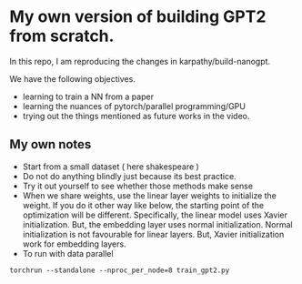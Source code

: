 # My own version of building GPT2 from scratch. 

In this repo, I am reproducing the changes in karpathy/build-nanogpt. 

We have the following objectives.

- learning to train a NN from a paper
- learning the nuances of pytorch/parallel programming/GPU
- trying out the things mentioned as future works in the video.

## My own notes

- Start from a small dataset ( here shakespeare )
- Do not do anything blindly just because its best practice.
- Try it out yourself to see whether those methods make sense
- When we share weights, use the linear layer weights to initialize the weight. If you do it other way like below, the starting point of the optimization will be different. Specifically, the linear model uses Xavier initialization. But, the embedding layer uses normal initialization. Normal initialization is not favourable for linear layers. But, Xavier initialization work for embedding layers.
- To run with data parallel
```
torchrun --standalone --nproc_per_node=8 train_gpt2.py
```
